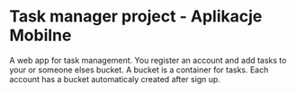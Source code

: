 # Task manager project - Aplikacje Mobilne

A web app for task management. You register an account and add tasks to your or someone elses bucket. A bucket is a container for tasks. Each account has a bucket automaticaly created after sign up.
